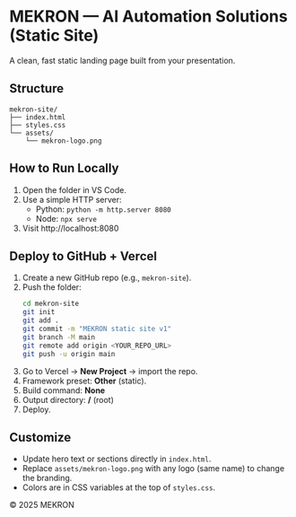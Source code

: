 # MEKRON — AI Automation Solutions (Static Site)

A clean, fast static landing page built from your presentation.

## Structure
```
mekron-site/
├── index.html
├── styles.css
└── assets/
    └── mekron-logo.png
```

## How to Run Locally
1. Open the folder in VS Code.
2. Use a simple HTTP server:
   - Python: `python -m http.server 8080`
   - Node: `npx serve`
3. Visit http://localhost:8080

## Deploy to GitHub + Vercel
1. Create a new GitHub repo (e.g., `mekron-site`).
2. Push the folder:
   ```bash
   cd mekron-site
   git init
   git add .
   git commit -m "MEKRON static site v1"
   git branch -M main
   git remote add origin <YOUR_REPO_URL>
   git push -u origin main
   ```
3. Go to Vercel → **New Project** → import the repo.
4. Framework preset: **Other** (static).
5. Build command: **None**
6. Output directory: **/** (root)
7. Deploy.

## Customize
- Update hero text or sections directly in `index.html`.
- Replace `assets/mekron-logo.png` with any logo (same name) to change the branding.
- Colors are in CSS variables at the top of `styles.css`.

© 2025 MEKRON
